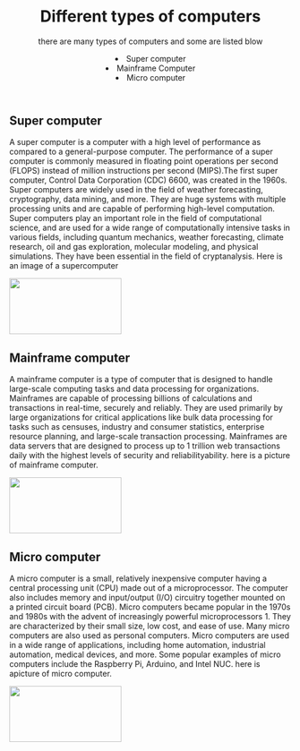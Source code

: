 <!DOCTYPE html>
<html lang="eng">
  <head>
<title>Different types of computers</title>
  </head>
  <body>
    <header>
      <h1>Different types of computers</h1>
      <p>there are many types of computers and some are listed blow</p>
      <li>Super computer</li>
      <li>Mainframe Computer</li>
      <li>Micro computer</li>
    </header>
    <main>
      <h2>Super computer</h2>
      <p>A super computer is a computer with a high level of performance as compared to a general-purpose computer. The performance of a super computer is commonly measured in floating point operations per second (FLOPS) instead of million instructions per second (MIPS).The first super computer, Control Data Corporation (CDC) 6600, was created in the 1960s. Super computers are widely used in the field of weather forecasting, cryptography, data mining, and more. They are huge systems with multiple processing units and are capable of performing high-level computation. Super computers play an important role in the field of computational science, and are used for a wide range of computationally intensive tasks in various fields, including quantum mechanics, weather forecasting, climate research, oil and gas exploration, molecular modeling, and physical simulations. They have been essential in the field of cryptanalysis. Here is an image of a supercomputer</p>
      <img src="https://www.bing.com/th?id=OSK.HEROyGraeAmM2-iVcTxIz6Fu9lwk95dy4eszQAozJ1TX6As&pid=cdx&w=320&h=189&c=7" alt"super computer" width="200" height="100">
      <h2>Mainframe computer</h2>
      <p>A mainframe computer is a type of computer that is designed to handle large-scale computing tasks and data processing for organizations. Mainframes are capable of processing billions of calculations and transactions in real-time, securely and reliably. They are used primarily by large organizations for critical applications like bulk data processing for tasks such as censuses, industry and consumer statistics, enterprise resource planning, and large-scale transaction processing. Mainframes are data servers that are designed to process up to 1 trillion web transactions daily with the highest levels of security and reliabilityability. here is a picture of mainframe computer. </p>
      <img src="https://www.bing.com/th?id=OSK.57952bfd21d9d6a5794fc16ac6c8453f&pid=cdx&w=141&h=189&c=7" alt"Mainframe" width="200" height="100">
      <h2>Micro computer</h2>
      <p>A micro computer is a small, relatively inexpensive computer having a central processing unit (CPU) made out of a microprocessor. The computer also includes memory and input/output (I/O) circuitry together mounted on a printed circuit board (PCB). Micro computers became popular in the 1970s and 1980s with the advent of increasingly powerful microprocessors 1. They are characterized by their small size, low cost, and ease of use. Many micro computers are also used as personal computers. Micro computers are used in a wide range of applications, including home automation, industrial automation, medical devices, and more. Some popular examples of micro computers include the Raspberry Pi, Arduino, and Intel NUC. here is apicture of micro computer. </p>
      <img src="https://www.bing.com/th?id=OSK.d79583bbda782343a6c70761ee27b816&pid=cdx&w=320&h=180&c=7" alt"Microcomputer" width="200" height="100">
    </main>
  </body>
  </html>
  
